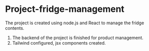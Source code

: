 # Project-fridge-management
The project is created using node.js and React to manage the fridge contents.

1. The backend of the project is finished for product management.
2. Tailwind configured, jsx components created.


